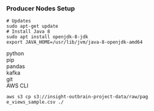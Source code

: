 ### Producer Nodes Setup    


```
# Updates
sudo apt-get update
# Install Java 8
sudo apt install openjdk-8-jdk
export JAVA_HOME=/usr/lib/jvm/java-8-openjdk-amd64
```
python  
pip  
pandas  
kafka    
git  
AWS CLI  

```
aws s3 cp s3://insight-outbrain-project-data/raw/pag
e_views_sample.csv ./
```